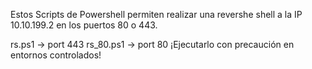 Estos Scripts de Powershell permiten realizar una revershe shell a la IP 10.10.199.2 en los puertos 80 o 443.

rs.ps1 -> port 443
rs_80.ps1 -> port 80
¡Ejecutarlo con precaución en entornos controlados!
